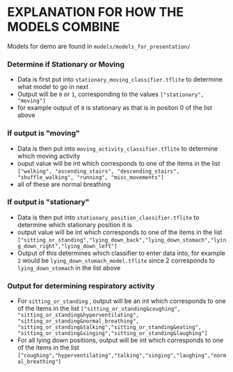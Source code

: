# EXPLANATION FOR HOW THE MODELS COMBINE

Models for demo are found in ```models/models_for_presentation/```

### Determine if  Stationary or Moving
- Data is first put into ```stationary_moving_classifier.tflite``` to determine what model to go in next
- Output will be ```0``` or ```1```, corresponding to the values
  ``` ["stationary", "moving"] ```
- for example output of ```0``` is stationary as that is in positon 0 of the list above

### If output is "moving"
- Data is then put into ```moving_activity_classifier.tflite``` to determine which moving activity
- ouput value will be int which corresponds to one of the items in the list ```["walking", "ascending_stairs", "descending_stairs", "shuffle_walking", "running", "misc_movements"]```
- all of these are normal breathing

### If output is "stationary"
- Data is then put into ```stationary_position_classifier.tflite``` to determine which stationary position it is
- output value will be int which corresponds to one of the items in the list ```["sitting_or_standing","lying_down_back","lying_down_stomach","lying_down_right","lying_down_left"]```
- Output of this determines which classifier to enter data into, for example ```2``` would be ```lying_down_stomach_model.tflite``` since 2 corresponds to ```lying_down_stomach``` in the list above

### Output for determining respiratory activity
- For ```sitting_or_standing``` , output will be an int which corresponds to one of the items in the list ```["sitting_or_standing&coughing", "sitting_or_standing&hyperventilating", "sitting_or_standing&normal_breathing", "sitting_or_standing&talking","sitting_or_standing&eating", "sitting_or_standing&singing","sitting_or_standing&laughing"]```
- For all lying down positions, output will be int which corresponds to one of the items in the list ```["coughing","hyperventilating","talking","singing","laughing","normal_breathing"]```
  
